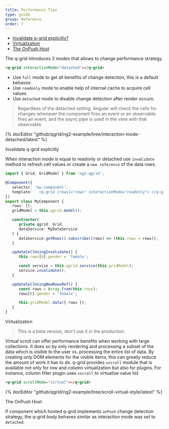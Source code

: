 ```yaml
---
title: Performance Tips
type: guide
group: Reference
order: 7
---
```

- [Invalidate q-grid explicitly?](#invalidate-q-grid-explicitly)
- [Virtualization](#virtualization)
- [The OnPush Host](#the-onPush-host)

The q-grid introduces 3 modes that allows to change performance strategy.

```html
<q-grid interactionMode="detached"></q-grid>
```

* Use `full` mode to get all benefits of change detection, this is a default behavior. 
* Use `readonly` mode to enable help of internal cache to acquire cell values.
* Use `detached` mode to disable change detection after render occurs.

> Regardless of the detached setting, Angular will check the cells for changes whenever the component fires an event or an observable fires an event, and the async pipe is used in the view with that observable.

{% docEditor "github/qgrid/ng2-example/tree/interaction-mode-detached/latest" %}

<a name="#invalidate-q-grid-explicitly">
   Invalidate q-grid explicitly
</a>

When interaction mode is equal to readonly or detached use `invalidate` method to refresh cell values or create a `new reference` of the data rows.

```typescript
import { Grid, GridModel } from 'ng2-qgrid';

@Component({
   selector: 'my-component',
   template: ` <q-grid [rows]="rows" interactionMode="readonly"> </q-grid> `,
})
export class MyComponent {
   rows: [];
   gridModel = this.qgrid.model();

   constructor(
      private qgrid: Grid, 
      dataService: MyDataService
   ) {
      dataService.getRows().subscribe((rows) => (this.rows = rows));
   }

   updateCellUsingInvalidate() {
      this.rows[0].gender = 'female';

      const service = this.qgrid.service(this.gridModel);
      service.invalidate();
   }

   updateCellUsingNewRowsRef() {
      const rows = Array.from(this.rows);
      rows[0].gender = 'female';

      this.gridModel.data({ rows });
   }
}
```

<a name="#Virtualization">
   Virtualization
</a>

> This is a beta version, don't use it in the production.
 
Virtual scroll can offer performance benefits when working with large collections. It does so by only rendering and processing a subset of the data which is visible to the user vs. processing the entire list of data. By creating only DOM elements for the visible items, this can greatly reduce the amount of work it has to do. q-grid provides `vscroll` module that is available not only for row and column virtualization but also for plugins. For instance, column filter plugin uses `vscroll` to virtualize value list. 


```html
<q-grid scrollMode="virtual"></q-grid>
```

{% docEditor "github/qgrid/ng2-example/tree/scroll-virtual-style/latest" %}

<a name="#the-onPush-host">
   The OnPush Host
</a>

If component which hosted q-grid implements `onPush` change detection strategy, the q-grid body behaves similar as interaction mode was set to `detached`.

